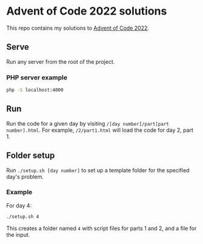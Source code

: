 # Advent of Code 2022 solutions
This repo contains my solutions to [Advent of Code 2022](https://adventofcode.com/2022).

## Serve
Run any server from the root of the project.  

### PHP server example
```sh
php -S localhost:4000
```

## Run
Run the code for a given day by visiting `/[day number]/part[part number].html`.
For example, `/2/part1.html` will load the code for day 2, part 1.


## Folder setup
Run `./setup.sh [day number]` to set up a template folder for the specified day's problem.

### Example
For day 4:
```sh
./setup.sh 4
```

This creates a folder named `4` with script files for parts 1 and 2, and a file for the input.
